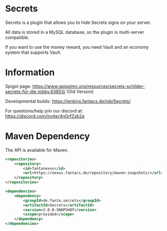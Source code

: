 Secrets
================

Secrets is a plugin that allows you to hide Secrets signs on your server.

All data is stored in a MySQL database, so the plugin is multi-server compatible.

If you want to use the money reward, you need Vault and an economy system that supports Vault.

Information
=================

Spigot page: https://www.spigotmc.org/resources/secrets-schilder-secrets-für-die-lobby.63853/ (Old Version)

Developmental builds: https://jenkins.fantacs.de/job/Secrets/

For questions/help join our discord at: https://discord.com/invite/4nGrfZxb2a

Maven Dependency
=================
The API is available for Maven.

```xml
<repositories>
    <repository>
        <id>fantanexus</id>
        <url>https://nexus.fantacs.de/repository/maven-snapshots/</url>
    </repository>
</repositories>
```

```xml
<dependencies>
    <dependency>
        <groupId>de.fanta.secrets</groupId>
        <artifactId>Secrets</artifactId>
        <version>2.0.0-SNAPSHOT</version>
        <scope>provided</scope>
    </dependency>
</dependencies>
```
